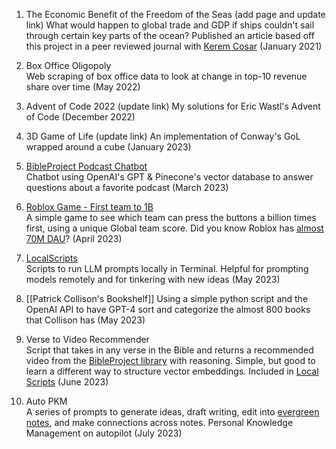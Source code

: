 1. The Economic Benefit of the Freedom of the Seas (add page and update link)
    What would happen to global trade and GDP if ships couldn't sail through certain key parts of the ocean? Published an article based off this project in a peer reviewed journal with [Kerem Cosar](http://www.keremcosar.com/index.html) (January 2021)
    
2. Box Office Oligopoly  
    Web scraping of box office data to look at change in top-10 revenue share over time (May 2022)
    
3. Advent of Code 2022 (update link)
    My solutions for Eric Wastl's Advent of Code (December 2022)
    
4. 3D Game of Life (update link)
    An implementation of Conway's GoL wrapped around a cube (January 2023)
    
5. [BibleProject Podcast Chatbot](http://127.0.0.1:5500/bp-podcast-chatbot/)  
    Chatbot using OpenAI's GPT & Pinecone's vector database to answer questions about a favorite podcast (March 2023)
    
6. [Roblox Game - First team to 1B](https://www.roblox.com/games/12922290087/First-team-to-1B-wins)  
    A simple game to see which team can press the buttons a billion times first, using a unique Global team score. Did you know Roblox has [almost 70M DAU](https://ir.roblox.com/news/news-details/2023/Roblox-Reports-February-2023-Key-Metrics/default.aspx)? (April 2023)
    
7. [LocalScripts](https://github.com/ben-d-t/LocalScripts)  
    Scripts to run LLM prompts locally in Terminal. Helpful for prompting models remotely and for tinkering with new ideas (May 2023)
    
8. [[Patrick Collison's Bookshelf]] 
    Using a simple python script and the OpenAI API to have GPT-4 sort and categorize the almost 800 books that Collison has (May 2023)
    
9. Verse to Video Recommender  
    Script that takes in any verse in the Bible and returns a recommended video from the [BibleProject library](https://bibleproject.com/explore/) with reasoning. Simple, but good to learn a different way to structure vector embeddings. Included in [Local Scripts](https://github.com/ben-d-t/LocalScripts) (June 2023)
    
10. Auto PKM  
    A series of prompts to generate ideas, draft writing, edit into [evergreen notes](https://notes.andymatuschak.org/Evergreen_notes), and make connections across notes. Personal Knowledge Management on autopilot (July 2023)